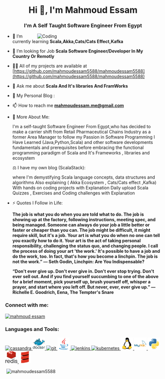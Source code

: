 <h1 align="center">Hi 👋, I'm Mahmoud Essam</h1>
<h3 align="center">I'm A Self Taught Software Engineer From Egypt</h3>
<img align ="right" alt="Coding" width="400" src="https://cdn.dribbble.com/users/330915/screenshots/3587000/media/cf9c914d04e017ab821bab2ee0bb87cb.gif">



- 🌱 I’m currently learning **Scala,Akka,Cats/Cats Effect,Kafka**

- 🤝 I’m looking for Job **Scala Software Engineer/Developer In My Country Or Remotly**

- 👨‍💻 All of my projects are available at [https://github.com/mahmoudessam5588/mahmoudessam5588](https://github.com/mahmoudessam5588/mahmoudessam5588)

- 💬 Ask me about **Scala And It's libraries And FramWorks**
- 🍁 My Personal Blog :

- 📫 How to reach me **mahmoudessam.me@gmail.com**
- 💎 More About Me:
 
  I'm a self-taught Software Engineer From Egypt,who has decided to make a carrier shift from Retail Pharmaceutical Chains Industry as a former Area        Manager to follow my Passion in Software Programming
   I Have Learned (Java,Python,Scala) and other software developments fundamentals and prerequisites before embracing
    the functional programming paradigm of Scala and It's Frameworks , libraries and ecosystem
  
   ⚖️ I have my own blog (ScalaStack):
   
    where I'm demystifying Scala language concepts, data structures and algorithms 
    Also explaining ( Akka Ecosystem , Cats/Cats effect ,Kafka)
    With hands on coding projects with Explanation
    Daily upload Scala Quizzes , Exercises and Coding challenges with Explanation

- ⚡ Quotes I Follow in Life:
 
   **The job is what you do when you are told what to do. The job is showing up at the factory, following instructions, meeting spec, and being managed.     Someone can always do your job a little better or faster or cheaper than you can. The job might be difficult, it might require skill, but it's a job.     Your art is what you do when no one can tell you exactly how to do it. Your art is the act of taking personal responsibility, challenging the status     quo, and changing people. I call the process of doing your art 'the work.' It's possible to have a job and do the work, too. In fact, that's how you     become a linchpin. The job is not the work.” 
   ― Seth Godin, Linchpin: Are You Indispensable?**
 
   **“Don't ever give up.
    Don't ever give in.
    Don't ever stop trying.
    Don't ever sell out.
    And if you find yourself succumbing to one of the above for a brief moment,
    pick yourself up, brush yourself off, whisper a prayer, and start where you left off.
    But never, ever, ever give up.”
    ― Richelle E. Goodrich, Eena, The Tempter's Snare**

<h3 align="left">Connect with me:</h3>
<p align="left">
<a href="https://linkedin.com/in/mahmoud essam" target="blank"><img align="center" src="https://raw.githubusercontent.com/rahuldkjain/github-profile-readme-generator/master/src/images/icons/Social/linked-in-alt.svg" alt="mahmoud essam" height="30" width="40" /></a>
</p>

<h3 align="left">Languages and Tools:</h3>
<p align="left"> <a href="https://cassandra.apache.org/" target="_blank" rel="noreferrer"> <img src="https://www.vectorlogo.zone/logos/apache_cassandra/apache_cassandra-icon.svg" alt="cassandra" width="40" height="40"/> </a> <a href="https://www.docker.com/" target="_blank" rel="noreferrer"> <img src="https://raw.githubusercontent.com/devicons/devicon/master/icons/docker/docker-original-wordmark.svg" alt="docker" width="40" height="40"/> </a> <a href="https://git-scm.com/" target="_blank" rel="noreferrer"> <img src="https://www.vectorlogo.zone/logos/git-scm/git-scm-icon.svg" alt="git" width="40" height="40"/> </a> <a href="https://www.java.com" target="_blank" rel="noreferrer"> <img src="https://raw.githubusercontent.com/devicons/devicon/master/icons/java/java-original.svg" alt="java" width="40" height="40"/> </a> <a href="https://www.jenkins.io" target="_blank" rel="noreferrer"> <img src="https://www.vectorlogo.zone/logos/jenkins/jenkins-icon.svg" alt="jenkins" width="40" height="40"/> </a> <a href="https://kubernetes.io" target="_blank" rel="noreferrer"> <img src="https://www.vectorlogo.zone/logos/kubernetes/kubernetes-icon.svg" alt="kubernetes" width="40" height="40"/> </a> <a href="https://www.linux.org/" target="_blank" rel="noreferrer"> <img src="https://raw.githubusercontent.com/devicons/devicon/master/icons/linux/linux-original.svg" alt="linux" width="40" height="40"/> </a> <a href="https://www.mysql.com/" target="_blank" rel="noreferrer"> <img src="https://raw.githubusercontent.com/devicons/devicon/master/icons/mysql/mysql-original-wordmark.svg" alt="mysql" width="40" height="40"/> </a> <a href="https://www.python.org" target="_blank" rel="noreferrer"> <img src="https://raw.githubusercontent.com/devicons/devicon/master/icons/python/python-original.svg" alt="python" width="40" height="40"/> </a> <a href="https://redis.io" target="_blank" rel="noreferrer"> <img src="https://raw.githubusercontent.com/devicons/devicon/master/icons/redis/redis-original-wordmark.svg" alt="redis" width="40" height="40"/> </a> <a href="https://www.scala-lang.org" target="_blank" rel="noreferrer"> <img src="https://raw.githubusercontent.com/devicons/devicon/master/icons/scala/scala-original.svg" alt="scala" width="40" height="40"/> </a> </p>

<p>&nbsp;<img align="center" src="https://github-readme-stats.vercel.app/api?username=mahmoudessam5588&show_icons=true&locale=en" alt="mahmoudessam5588" /></p>

